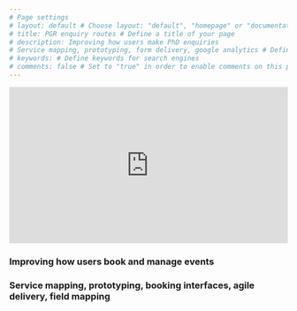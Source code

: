 ```yaml
---
# Page settings
# layout: default # Choose layout: "default", "homepage" or "documentation-archive"
# title: PGR enquiry routes # Define a title of your page
# description: Improving how users make PhD enquiries 
# Service mapping, prototyping, form delivery, google analytics # Define a description of your page
# keywords: # Define keywords for search engines
# comments: false # Set to "true" in order to enable comments on this page. Make sure you properly setup "disqus_forum_shortname" variable in "_config.yml"
---
```



<style>
.container {
  position: relative;
  width: 100%;
  overflow: hidden;
  padding-top: 56.25%; /* 16:9 Aspect Ratio */
}

.responsive-iframe {
  position: absolute;
  top: 0;
  left: 0;
  bottom: 0;
  right: 0;
  width: 100%;
  height: 100%;
  border: none;
}
</style>
<div class="container"> 
<iframe class="responsive-iframe" src="https://miro.com/app/embed/uXjVO_lV_zw=/?pres=1&frameId=3458764522439048295" frameBorder="0" scrolling="no" allowFullScreen></iframe>
</div>


### Improving how users book and manage events
### Service mapping, prototyping, booking interfaces, agile delivery, field mapping



